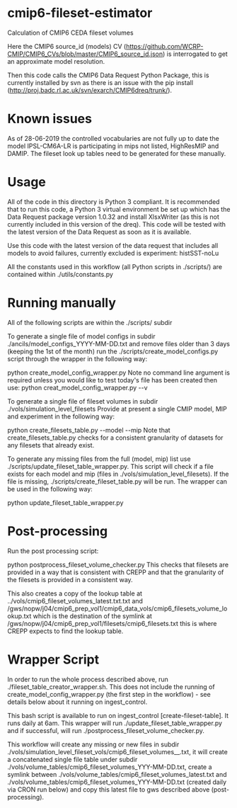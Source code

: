# cmip6-fileset-estimator
Calculation of CMIP6 CEDA fileset volumes

Here the CMIP6 source_id (models) CV (https://github.com/WCRP-CMIP/CMIP6_CVs/blob/master/CMIP6_source_id.json) is interrogated to get an approximate model resolution.

Then this code calls the CMIP6 Data Request Python Package, this is currently installed by svn as there is an issue with the pip install (http://proj.badc.rl.ac.uk/svn/exarch/CMIP6dreq/trunk/).

# Known issues

As of 28-06-2019 the controlled vocabularies are not fully up to date the model IPSL-CM6A-LR is participating in mips not listed, HighResMIP and DAMIP. The fileset look up tables need to be generated for these manually.

# Usage
All of the code in this directory is Python 3 compliant. It is recommended that to run this code, a Python 3 virtual environment be set up which has the Data Request package version 1.0.32 and install XlsxWriter (as this is not currently included in this version of the dreq). This code will be tested with the latest version of the Data Request as soon as it is available.

Use this code with the latest version of the data request that includes all models to avoid failures, currently excluded is experiment: histSST-noLu

All the constants used in this workflow (all Python scripts in ./scripts/) are contained within ./utils/constants.py

# Running manually
All of the following scripts are within the ./scripts/ subdir

To generate a single file of model configs in subdir ./ancils/model_configs_YYYY-MM-DD.txt and remove files older than 3 days (keeping the 1st of the month) run the ./scripts/create_model_configs.py script through the wrapper in the following way:

python create_model_config_wrapper.py 
Note no command line argument is required unless you would like to test today's file has been created then use:
python creat_model_config_wrapper.py --v

To generate a single file of fileset volumes in subdir ./vols/simulation_level_filesets Provide at present a single CMIP model, MIP and experiment in the following way:

python create_filesets_table.py --model <CMIP6 model_id> --mip <CMIP6 mip_id>
Note that create_filesets_table.py checks for a consistent granularity of datasets for any filesets that already exist.

To generate any missing files from the full (model, mip) list use ./scripts/update_fileset_table_wrapper.py. This script will check if a file exists for each model and mip (files in ./vols/simulation_level_filesets). If the file is missing, ./scripts/create_fileset_table.py will be run. The wrapper can be used in the following way:

python update_fileset_table_wrapper.py

# Post-processing

Run the post processing script:

python postprocess_fileset_volume_checker.py 
This checks that filesets are provided in a way that is consistent with CREPP and that the granularity of the filesets is provided in a consistent way.

This also creates a copy of the lookup table at ../vols/cmip6_fileset_volumes_latest.txt.txt and /gws/nopw/j04/cmip6_prep_vol1/cmip6_data_vols/cmip6_filesets_volume_lookup.txt which is the destination of the symlink at /gws/nopw/j04/cmip6_prep_vol1/filesets/cmip6_filesets.txt this is where CREPP expects to find the lookup table.

# Wrapper Script

In order to run the whole process described above, run ./fileset_table_creator_wrapper.sh. This does not include the running of create_model_config_wrapper.py (the first step in the workflow) - see details below about it running on ingest_control.

This bash script is available to run on ingest_control [create-fileset-table]. It runs daily at 6am. This wrapper will run ./update_fileset_table_wrapper.py and if successful, will run ./postprocess_fileset_volume_checker.py.

This workflow will create any missing or new files in subdir ./vols/simulation_level_fileset_vols/cmip6_fileset_volumes_<model>_<mip>.txt, it will create a concatenated single file table under subdir ./vols/volume_tables/cmip6_fileset_volumes_YYY-MM-DD.txt, create a symlink between ./vols/volume_tables/cmip6_fileset_volumes_latest.txt and ./vols/volume_tables/cmip6_fileset_volumes_YYY-MM-DD.txt (created daily via CRON run below) and copy this latest file to gws described above (post-processing). 
